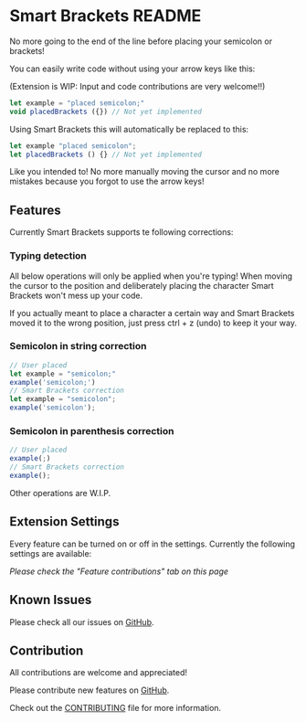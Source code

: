 # Smart Brackets README

No more going to the end of the line before placing your semicolon or brackets!
 
You can easily write code without using your arrow keys like this:

(Extension is WIP: Input and code contributions are very welcome!!)

```js
let example = "placed semicolon;"
void placedBrackets ({}) // Not yet implemented
```

Using Smart Brackets this will automatically be replaced to this:

```js
let example "placed semicolon";
let placedBrackets () {} // Not yet implemented
```

Like you intended to! No more manually moving the cursor and no more mistakes because you forgot to use the arrow keys!


## Features

Currently Smart Brackets supports te following corrections:

### Typing detection

All below operations will only be applied when you're typing! When moving the cursor to the position and deliberately placing the character Smart Brackets won't mess up your code.

If you actually meant to place a character a certain way and Smart Brackets moved it to the wrong position, just press ctrl + z (undo) to keep it your way.

### Semicolon in string correction

```js
// User placed
let example = "semicolon;"
example('semicolon;')
// Smart Brackets correction
let example = "semicolon";
example('semicolon');
```

### Semicolon in parenthesis correction

```js
// User placed
example(;)
// Smart Brackets correction
example();
```

Other operations are W.I.P.


## Extension Settings

Every feature can be turned on or off in the settings.
Currently the following settings are available:

*Please check the "Feature contributions" tab on this page*

## Known Issues

Please check all our issues on [GitHub](https://github.com/VasilVerdouw/smart-brackets/issues).

## Contribution

All contributions are welcome and appreciated!

Please contribute new features on [GitHub](https://github.com/VasilVerdouw/smart-brackets).

Check out the [CONTRIBUTING](https://github.com/VasilVerdouw/smart-brackets/blob/main/CONTRIBUTING.md) file for more information.

